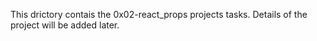 This drictory contais the 0x02-react_props projects tasks. Details of the project will be added later.
